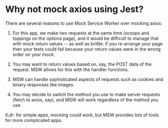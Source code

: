 # Why not mock axios using Jest?

There are several reasons to use Mock Service Worker over mocking axios:

1. For this app, we make two requests at the same time (scoops and toppings on the options page), and it would be difficult to manage that with mock return values -- as well as brittle: if you re-arrange your page then your tests could fail because your return values were in the wrong order on your mock.

2. You may want to return values based on, say, the POST data of the request. MSW allows for this with the handler functions.

3. MSW can handle sophisticated aspects of requests such as cookies and binary responses like images.

4. You may decide to switch the method you use to make server requests (fetch to axios, say), and MSW will work regardless of the method you use.

tl;dr: for simple apps, mocking could work, but MSW provides lots of tools for more complicated apps.
